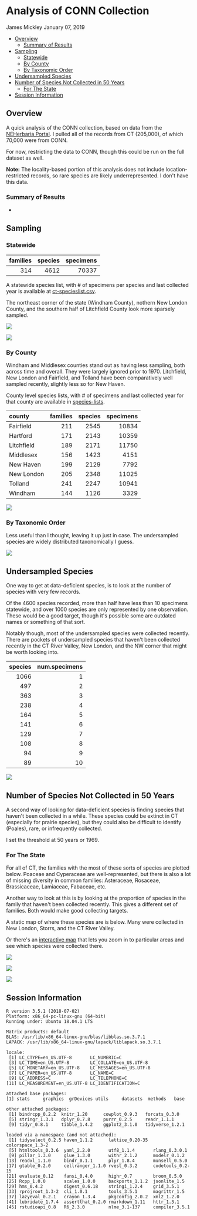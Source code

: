 Analysis of CONN Collection
================
James Mickley
January 07, 2019

-   [Overview](#overview)
    -   [Summary of Results](#summary-of-results)
-   [Sampling](#sampling)
    -   [Statewide](#statewide)
    -   [By County](#by-county)
    -   [By Taxonomic Order](#by-taxonomic-order)
-   [Undersampled Species](#undersampled-species)
-   [Number of Species Not Collected in 50 Years](#number-of-species-not-collected-in-50-years)
    -   [For The State](#for-the-state)
-   [Session Information](#session-information)

Overview
--------

A quick analysis of the CONN collection, based on data from the [NEHerbaria Portal](http://neherbaria.org/). I pulled all of the records from CT (205,000), of which 70,000 were from CONN.

For now, restricting the data to CONN, though this could be run on the full dataset as well.

**Note:** The locality-based portion of this analysis does not include location-restricted records, so rare species are likely underrepresented. I don't have this data.

### Summary of Results

-   

Sampling
--------

### Statewide

|  families|  species|  specimens|
|---------:|--------:|----------:|
|       314|     4612|      70337|

A statewide species list, with \# of specimens per species and last collected year is available at [ct-specieslist.csv](data/species-lists/ct-specieslist.csv).

The northeast corner of the state (Windham County), nothern New London County, and the southern half of Litchfield County look more sparsely sampled.

![](CONN-Analysis_files/figure-markdown_github/State_Timeline-1.png)

![](CONN-Analysis_files/figure-markdown_github/State_Map-1.png)

### By County

Windham and Middlesex counties stand out as having less sampling, both across time and overall. They were largely ignored prior to 1970. Litchfield, New London and Fairfield, and Tolland have been comparatively well sampled recently, slightly less so for New Haven.

County level species lists, with \# of specimens and last collected year for that county are available in [species-lists](data/species-lists/).

| county     |  families|  species|  specimens|
|:-----------|---------:|--------:|----------:|
| Fairfield  |       211|     2545|      10834|
| Hartford   |       171|     2143|      10359|
| Litchfield |       189|     2171|      11750|
| Middlesex  |       156|     1423|       4151|
| New Haven  |       199|     2129|       7792|
| New London |       205|     2348|      11025|
| Tolland    |       241|     2247|      10941|
| Windham    |       144|     1126|       3329|

![](CONN-Analysis_files/figure-markdown_github/County_Timeline-1.png)

### By Taxonomic Order

Less useful than I thought, leaving it up just in case. The undersampled species are widely distributed taxonomically I guess.

![](CONN-Analysis_files/figure-markdown_github/Order_Sampling-1.png)

Undersampled Species
--------------------

One way to get at data-deficient species, is to look at the number of species with very few records.

Of the 4600 species recorded, more than half have less than 10 specimens statewide, and over 1000 species are only represented by one observation. These would be a good target, though it's possible some are outdated names or something of that sort.

Notably though, most of the undersampled species were collected recently. There are pockets of undersampled species that haven't been collected recently in the CT River Valley, New London, and the NW corner that might be worth looking into.

|  species|  num.specimens|
|--------:|--------------:|
|     1066|              1|
|      497|              2|
|      363|              3|
|      238|              4|
|      164|              5|
|      141|              6|
|      129|              7|
|      108|              8|
|       94|              9|
|       89|             10|

![](CONN-Analysis_files/figure-markdown_github/Undersampled_Map-1.png)

Number of Species Not Collected in 50 Years
-------------------------------------------

A second way of looking for data-deficient species is finding species that haven't been collected in a while. These species could be extinct in CT (especially for prairie species), but they could also be difficult to identify (Poales), rare, or infrequently collected.

I set the threshold at 50 years or 1969.

### For The State

For all of CT, the families with the most of these sorts of species are plotted below. Poaceae and Cyperaceae are well-represented, but there is also a lot of missing diversity in common families: Asteraceae, Rosaceae, Brassicaceae, Lamiaceae, Fabaceae, etc.

Another way to look at this is by looking at the proportion of species in the family that haven't been collected recently. This gives a different set of families. Both would make good collecting targets.

A static map of where these species are is below. Many were collected in New London, Storrs, and the CT River Valley.

Or there's an [interactive map](http://mickley.github.io/CT-Herbarium-Specimens/analyses/CT-Old-Map.html) that lets you zoom in to particular areas and see which species were collected there.

![](CONN-Analysis_files/figure-markdown_github/Old_State-1.png)

![](CONN-Analysis_files/figure-markdown_github/Old_State_Prop-1.png)

![](CONN-Analysis_files/figure-markdown_github/Old_State_Map-1.png)

Session Information
-------------------

    R version 3.5.1 (2018-07-02)
    Platform: x86_64-pc-linux-gnu (64-bit)
    Running under: Ubuntu 18.04.1 LTS

    Matrix products: default
    BLAS: /usr/lib/x86_64-linux-gnu/blas/libblas.so.3.7.1
    LAPACK: /usr/lib/x86_64-linux-gnu/lapack/liblapack.so.3.7.1

    locale:
     [1] LC_CTYPE=en_US.UTF-8       LC_NUMERIC=C              
     [3] LC_TIME=en_US.UTF-8        LC_COLLATE=en_US.UTF-8    
     [5] LC_MONETARY=en_US.UTF-8    LC_MESSAGES=en_US.UTF-8   
     [7] LC_PAPER=en_US.UTF-8       LC_NAME=C                 
     [9] LC_ADDRESS=C               LC_TELEPHONE=C            
    [11] LC_MEASUREMENT=en_US.UTF-8 LC_IDENTIFICATION=C       

    attached base packages:
    [1] stats     graphics  grDevices utils     datasets  methods   base     

    other attached packages:
     [1] bindrcpp_0.2.2  knitr_1.20      cowplot_0.9.3   forcats_0.3.0  
     [5] stringr_1.3.1   dplyr_0.7.8     purrr_0.2.5     readr_1.1.1    
     [9] tidyr_0.8.1     tibble_1.4.2    ggplot2_3.1.0   tidyverse_1.2.1

    loaded via a namespace (and not attached):
     [1] tidyselect_0.2.5 haven_1.1.2      lattice_0.20-35  colorspace_1.3-2
     [5] htmltools_0.3.6  yaml_2.2.0       utf8_1.1.4       rlang_0.3.0.1   
     [9] pillar_1.3.0     glue_1.3.0       withr_2.1.2      modelr_0.1.2    
    [13] readxl_1.1.0     bindr_0.1.1      plyr_1.8.4       munsell_0.5.0   
    [17] gtable_0.2.0     cellranger_1.1.0 rvest_0.3.2      codetools_0.2-15
    [21] evaluate_0.12    fansi_0.4.0      highr_0.7        broom_0.5.0     
    [25] Rcpp_1.0.0       scales_1.0.0     backports_1.1.2  jsonlite_1.5    
    [29] hms_0.4.2        digest_0.6.18    stringi_1.2.4    grid_3.5.1      
    [33] rprojroot_1.3-2  cli_1.0.1        tools_3.5.1      magrittr_1.5    
    [37] lazyeval_0.2.1   crayon_1.3.4     pkgconfig_2.0.2  xml2_1.2.0      
    [41] lubridate_1.7.4  assertthat_0.2.0 rmarkdown_1.11   httr_1.3.1      
    [45] rstudioapi_0.8   R6_2.3.0         nlme_3.1-137     compiler_3.5.1
